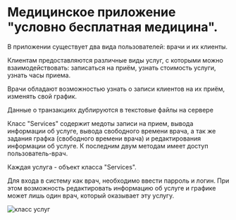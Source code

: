# Медицинское приложение "условно бесплатная медицина".

В приложении  существует два вида пользователей: врачи и их клиенты.

Клиентам предоставляются различные виды услуг, с которыми можно взаимодействовать: записаться на приём, узнать стоимость услуги, узнать часы приема.


Врачи обладают возможностью узнать о записи клиентов на их приём, изменять свой график.


Данные о транзакциях дублируются в текстовые файлы на сервере

Класс "Services" содержит медоты записи на прием, вывода информации об услуге, вывода свободного времени врача, а так же задания графка (свободного времени врача) и редактирования информации об услуге.
К последним двум методам имеет доступ пользователь-врач.

Каждая услуга - объект класса "Services".

Для входа в систему как врач, необходимо ввести парроль и логин. При этом возможность редактировать информацию об услуге и графике может лишь один врач, который оказывает эту услугу.

![класс услуг](https://user-images.githubusercontent.com/91146911/139031853-fb28df94-307b-4976-bbae-76db0b0eaaee.png)




